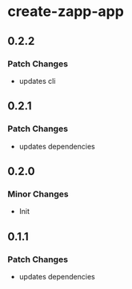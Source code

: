 # create-zapp-app

## 0.2.2

### Patch Changes

- updates cli

## 0.2.1

### Patch Changes

- updates dependencies

## 0.2.0

### Minor Changes

- Init

## 0.1.1

### Patch Changes

- updates dependencies
